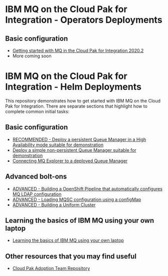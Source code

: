 # IBM MQ on the Cloud Pak for Integration - Operators Deployments

## Basic configuration
* [Getting started with MQ in the Cloud Pak for Integration 2020.2](instructions/cp4i2020.2/gettingstarted/readme.md)
* More coming soon

# IBM MQ on the Cloud Pak for Integration - Helm Deployments
This repository demonstrates how to get started with IBM MQ on the Cloud Pak for Integration. There are separate sections that highlight how to complete common initial tasks:

## Basic configuration
* [RECOMMENDED - Deploy a persistent Queue Manager in a High Availability mode suitable for demonstration](instructions/multiInstance.md)
* [Deploy a simple non-persistent Queue Manager suitable for demonstration](instructions/nonPersistent.md)
* [Connecting MQ Explorer to a deployed Queue Manager](instructions/MQExplore.md)

## Advanced bolt-ons
* [ADVANCED - Building a OpenShift Pipeline that automatically configures MQ LDAP configuration](instructions/MQBuildWithLDAPEnabled.md)
* [ADVANCED - Loading MQSC configuration using a configMap](instructions/configMap.md)
* [ADVANCED - Building a Uniform Cluster](instructions/uniformCluster/instructions.md)

## Learning the basics of IBM MQ using your own laptop
* [Learning the basics of IBM MQ using your own laptop](instructions/docker/MQGettingStarted.md)

## Other resources that you may find useful
* [Cloud Pak Adoption Team Repository](https://github.ibm.com/cpat/integration-chapter/wiki/MQ-Wiki)
